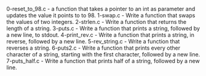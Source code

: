 0-reset_to_98.c - a function that takes a pointer to an int as parameter and updates the value it points to to 98.
1-swap.c - Write a function that swaps the values of two integers.
2-strlen.c - Write a function that returns the length of a string.
3-puts.c - Write a function that prints a string, followed by a new line, to stdout.
4-print_rev.c - Write a function that prints a string, in reverse, followed by a new line.
5-rev_string.c - Write a function that reverses a string.
6-puts2.c - Write a function that prints every other character of a string, starting with the first character, followed by a new line.
7-puts_half.c - Write a function that prints half of a string, followed by a new line.
